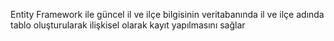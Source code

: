 Entity Framework ile güncel il ve ilçe bilgisinin veritabanında il ve ilçe adında tablo oluşturularak ilişkisel olarak kayıt yapılmasını sağlar
